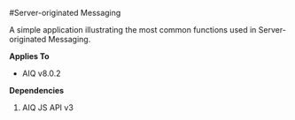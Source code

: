#Server-originated Messaging

A simple application illustrating the most common functions used in Server-originated Messaging.

**Applies To**

* AIQ v8.0.2

**Dependencies**

1. AIQ JS API v3
